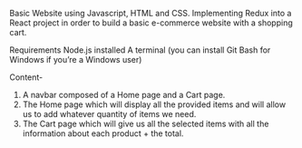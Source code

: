 Basic Website using Javascript, HTML and CSS. Implementing Redux into a React project in order to build a basic e-commerce website with a shopping cart.

Requirements
Node.js installed
A terminal (you can install Git Bash for Windows if you’re a Windows user)

Content-
1. A navbar composed of a Home page and a Cart page.
2. The Home page which will display all the provided items and will allow us to add whatever quantity of items we need.
3. The Cart page which will give us all the selected items with all the information about each product + the total.
